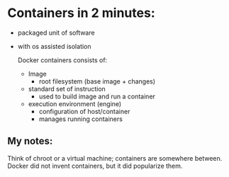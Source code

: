 # Containers in 2 minutes:

 - packaged unit of software
 - with os assisted isolation


   Docker containers consists of:
   - Image
     - root filesystem (base image + changes)
   - standard set of instruction
     - used to build image and run a container
   - execution environment (engine)
     - configuration of host/container
     - manages running containers


## My notes:
Think of chroot or a virtual machine; containers are somewhere between.
Docker did not invent containers, but it did popularize them.
